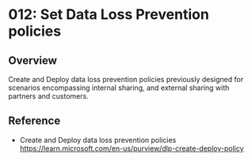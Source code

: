 # 012: Set Data Loss Prevention policies

## Overview

Create and Deploy data loss prevention policies previously designed for scenarios encompassing internal sharing, and external sharing with partners and customers.

## Reference

* Create and Deploy data loss prevention policies https://learn.microsoft.com/en-us/purview/dlp-create-deploy-policy



